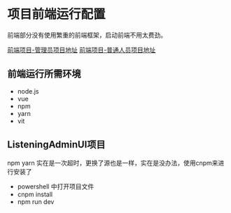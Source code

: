 # 项目前端运行配置

前端部分没有使用繁重的前端框架，启动前端不用太费劲。

[前端项目-管理员项目地址](../src/aspnet-demo-fontweb/ListeningAdminUI/)
[前端项目-普通人员项目地址](../src/aspnet-demo-fontweb/ListeningMainUI/)

## 前端运行所需环境

- node.js
- vue
- npm
- yarn
- vit

## ListeningAdminUI项目

npm yarn 实在是一次超时，更换了源也是一样，实在是没办法，使用cnpm来进行安装了

- powershell 中打开项目文件
- cnpm install
- npm run dev

